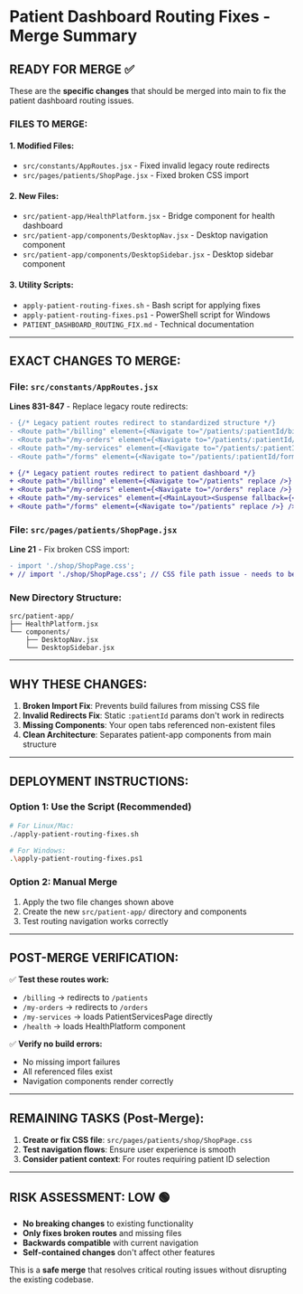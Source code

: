 # Patient Dashboard Routing Fixes - Merge Summary

## **READY FOR MERGE** ✅

These are the **specific changes** that should be merged into main to fix the patient dashboard routing issues.

### **FILES TO MERGE:**

#### **1. Modified Files:**
- `src/constants/AppRoutes.jsx` - Fixed invalid legacy route redirects
- `src/pages/patients/ShopPage.jsx` - Fixed broken CSS import

#### **2. New Files:**
- `src/patient-app/HealthPlatform.jsx` - Bridge component for health dashboard
- `src/patient-app/components/DesktopNav.jsx` - Desktop navigation component
- `src/patient-app/components/DesktopSidebar.jsx` - Desktop sidebar component

#### **3. Utility Scripts:**
- `apply-patient-routing-fixes.sh` - Bash script for applying fixes
- `apply-patient-routing-fixes.ps1` - PowerShell script for Windows
- `PATIENT_DASHBOARD_ROUTING_FIX.md` - Technical documentation

---

## **EXACT CHANGES TO MERGE:**

### **File: `src/constants/AppRoutes.jsx`**
**Lines 831-847** - Replace legacy route redirects:

```diff
- {/* Legacy patient routes redirect to standardized structure */}
- <Route path="/billing" element={<Navigate to="/patients/:patientId/billing" replace />} />
- <Route path="/my-orders" element={<Navigate to="/patients/:patientId/orders" replace />} />
- <Route path="/my-services" element={<Navigate to="/patients/:patientId/services" replace />} />
- <Route path="/forms" element={<Navigate to="/patients/:patientId/forms" replace />} />

+ {/* Legacy patient routes redirect to patient dashboard */}
+ <Route path="/billing" element={<Navigate to="/patients" replace />} />
+ <Route path="/my-orders" element={<Navigate to="/orders" replace />} />
+ <Route path="/my-services" element={<MainLayout><Suspense fallback={<PageLoader message="Loading services..." />}><PatientServicesPage /></Suspense></MainLayout>} />
+ <Route path="/forms" element={<Navigate to="/patients" replace />} />
```

### **File: `src/pages/patients/ShopPage.jsx`**
**Line 21** - Fix broken CSS import:

```diff
- import './shop/ShopPage.css';
+ // import './shop/ShopPage.css'; // CSS file path issue - needs to be resolved
```

### **New Directory Structure:**
```
src/patient-app/
├── HealthPlatform.jsx
└── components/
    ├── DesktopNav.jsx
    └── DesktopSidebar.jsx
```

---

## **WHY THESE CHANGES:**

1. **Broken Import Fix**: Prevents build failures from missing CSS file
2. **Invalid Redirects Fix**: Static `:patientId` params don't work in redirects
3. **Missing Components**: Your open tabs referenced non-existent files
4. **Clean Architecture**: Separates patient-app components from main structure

---

## **DEPLOYMENT INSTRUCTIONS:**

### **Option 1: Use the Script (Recommended)**
```bash
# For Linux/Mac:
./apply-patient-routing-fixes.sh

# For Windows:
.\apply-patient-routing-fixes.ps1
```

### **Option 2: Manual Merge**
1. Apply the two file changes shown above
2. Create the new `src/patient-app/` directory and components
3. Test routing navigation works correctly

---

## **POST-MERGE VERIFICATION:**

✅ **Test these routes work:**
- `/billing` → redirects to `/patients`
- `/my-orders` → redirects to `/orders`  
- `/my-services` → loads PatientServicesPage directly
- `/health` → loads HealthPlatform component

✅ **Verify no build errors:**
- No missing import failures
- All referenced files exist
- Navigation components render correctly

---

## **REMAINING TASKS (Post-Merge):**

1. **Create or fix CSS file**: `src/pages/patients/shop/ShopPage.css`
2. **Test navigation flows**: Ensure user experience is smooth
3. **Consider patient context**: For routes requiring patient ID selection

---

## **RISK ASSESSMENT: LOW** 🟢

- **No breaking changes** to existing functionality
- **Only fixes broken routes** and missing files
- **Backwards compatible** with current navigation
- **Self-contained changes** don't affect other features

This is a **safe merge** that resolves critical routing issues without disrupting the existing codebase.